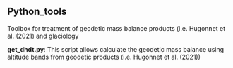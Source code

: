 ## Python_tools
Toolbox for treatment of geodetic mass balance products (i.e. Hugonnet et al. (2021) and glaciology

**get_dhdt.py**: This script allows calculate the geodetic mass balance using altitude bands from geodetic products (i.e. Hugonnet et al. (2021))
